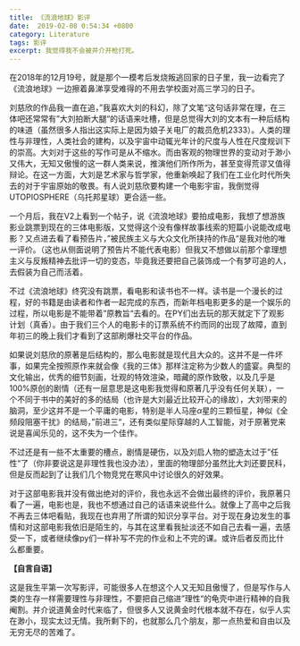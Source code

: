 ```yaml
---
title: 《流浪地球》影评
date:  2019-02-08 0:54:34 +0800
category: Literature
tags: 影评 
excerpt: 我觉得我不会被并介开枪打死。
---
```


<head>
    <script src="https://cdn.mathjax.org/mathjax/latest/MathJax.js?config=TeX-AMS-MML_HTMLorMML" type="text/javascript"></script>
    <script type="text/x-mathjax-config">
        MathJax.Hub.Config({
            tex2jax: {
            skipTags: ['script', 'noscript', 'style', 'textarea', 'pre'],
            inlineMath: [['$','$']]
            }
        });
    </script>
</head>

在2018年的12月19号，就是那个一模考后发烧叛逃回家的日子里，我一边看完了《流浪地球》一边擦着鼻涕享受难得的不用去学校面对高三学习的日子。



刘慈欣的作品我一直在追，”我喜欢大刘的科幻，除了文笔“这句话非常在理，在三体吧还常常有”大刘拍断大腿“的话语来吐槽，但是总觉得大刘的文本有一种后结构的味道（虽然很多人指出这实际上是因为娘子关电厂的裁员危机2333）。人类的理性与非理性，人类社会的建构，以及宇宙中动辄光年计的尺度与人性在尺度规训下的崇高。大刘对于这些的写作可是从不缩水。而由客观的物理世界的变动对于渺小又伟大，无知又傲慢的这一群人类来说，推演他们所作所为，甚至变得荒谬又值得辩论。在这一方面，大刘是艺术家与哲学家，他重新唤起了我们在工业化时代所失去的对于宇宙原始的敬畏。有人说刘慈欣要构建一个电影宇宙，我倒觉得UTOPIOSPHERE（乌托邦星球）更合适一些。



一个月后，我在V2上看到一个帖子，说《流浪地球》要拍成电影，我想了想游族影业跳票到现在的三体电影版，又觉得这个没有像样故事线索的短篇小说能改成电影？又点进去看了看预告片，”被民族主义与大众文化所挟持的作品“是我对他的唯一评价。（这也从侧面说明了预告片不能代表电影）但我又不想做以前那个拿理想主义与反叛精神去批评一切的变态，毕竟我还要把自己装饰成一个有梦可追的人，去假装为自己而活着。



不过《流浪地球》终究没有跳票，看电影和读书也不一样。读书是一个漫长的过程，好的书籍是由读者和作者一起完成的东西，而新年档电影更多的是一个娱乐的过程，所以电影是不能带着”原教旨“去看的。在PY们出去玩的那天就定下了观影计划（真香）。由于我们三个人的电影卡的订票系统不约而同的出现了故障，直到年初三的晚上我们才看到了这部刷爆社交平台的作品。



如果说刘慈欣的原著是后结构的，那么电影就是现代且大众的。这并不是一件坏事，如果完全按照原作来就会像《我的三体》那样注定称为少数人的盛宴。典型的文化输出，优秀的细节刻画，壮观的特效渲染，暗藏的原作致敬，以及几乎是100%原创的剧情（还有一层意思是这电影我觉得和原著几乎没有任何关联），一个不同于书中的美好的多的结局（也许是大刘最近比较开心的缘故），大刘带来的脑洞，至少这并不是一个平庸的电影，特别是半人马座$\alpha$星的三颗恒星，神似《全频段阻塞干扰》的结局，”前进三“，还有类似星际穿越的人工智能，对于原著党来说是喜闻乐见的，这不失为一个佳作。



不过还是有一些不太重要的槽点，剧情是硬伤，以及刘启人物的塑造太过于”任性“了（你非要说这是非理性我也没办法），里面的物理部分虽然比大刘还要民科，但是反而起到了让我们几个物竞党在寒风中讨论很久的好效果。



对于这部电影我并没有做出绝对的评价，我也永远不会做出最终的评价，我原著只看了一遍，电影也是，我也不想通过自己的话语来说些什么。就像上了高中之后我不再去三体吧看贴，我现在也弃用了所谓的知识分享平台。对于现在身边发生的事情和对这部电影我依旧是陌生的，与其在这里看我扯淡还不如自己去看一遍，去感受一下，或者继续像py们一样补写不完的作业和上不完的课。或许后者反而比什么都重要。



**【自言自语】**

这是我生平第一次写影评，可能很多人在想这个人又无知且傲慢了，但是写作与人类的生存一样需要理性与非理性，不要把自己缩进”理性“的龟壳中进行精神的自我阉割。并介说道黄金时代来临了，但很多人又说黄金时代根本就不存在，似乎人实在渺小，现实太过无情。我所剩下的，也就那么几个朋友，那一点热爱和自由以及无穷无尽的苦难了。

